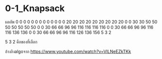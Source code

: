 # 0-1_Knapsack

ผลลัพ
    0    0    0    0    0    0    0    0    0    0    0
    0    0   20   20   20   20   20   20   20   20   20
    0    0   30   30   50   50   50   50   50   50   50
    0    0   30   66   66   96   96  116  116  116  116
    0    0   30   66   66   96   96  116  116  136  136
    0    0   30   66   66   96   96  116  126  136  156
5 3 2


5 3 2 คือของที่เลือก 

อ้างอิงalgoจาก https://www.youtube.com/watch?v=VILNeEZkTKk
